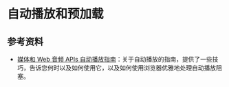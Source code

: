 # 自动播放和预加载

## 参考资料

- [媒体和 Web 音频 APIs 自动播放指南](https://developer.mozilla.org/zh-CN/docs/Web/%E5%AA%92%E4%BD%93/Autoplay_guide)：关于自动播放的指南，提供了一些技巧，告诉您何时以及如何使用它，以及如何使用浏览器优雅地处理自动播放阻塞。